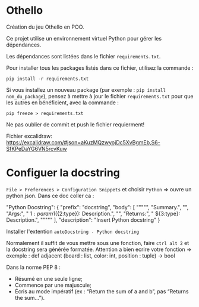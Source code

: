 # Othello

Création du jeu Othello en POO.

Ce projet utilise un environnement virtuel Python pour gérer les dépendances.

Les dépendances sont listées dans le fichier `requirements.txt`.

Pour installer tous les packages listés dans ce fichier, utilisez la commande :  

`pip install -r requirements.txt`


Si vous installez un nouveau package (par exemple : `pip install nom_du_package`), pensez à mettre à jour le fichier `requirements.txt` pour que les autres en bénéficient, avec la commande :  

`pip freeze > requirements.txt`

Ne pas oublier de commit et push le fichier requierment!

Fichier excalidraw: https://excalidraw.com/#json=aKuzMQzwyojDc5XvBgmEb,S6-SfKPeDaYG6VN5rcvKuw

# Configuer la docstring

`File > Preferences > Configuration Snippets` et choisir `Python` => ouvre un python.json. Dans ce doc coller ca : 

"Python Docstring": {
    "prefix": "docstring",
    "body": [
        "\"\"\"",
        "Summary.",
        "",
        "Args:",
        "    ${1:param1} (${2:type}): Description.",
        "",
        "Returns:",
        "    ${3:type}: Description.",
        "\"\"\""
    ],
    "description": "Insert Python docstring"
}

Installer l'extention `autoDocstring - Python docstring`

Normalement il suffit de vous mettre sous une fonction, faire `ctrl alt 2` et la docstring sera générée formatée.
Attention a bien ecrire votre fonction => exemple : def adjacent (board : list, color: int, position : tuple) -> bool

Dans la norme PEP 8 : 
 - Résumé en une seule ligne;
 - Commence par une majuscule;
 - Écris au mode impératif (ex : “Return the sum of a and b”, pas “Returns the sum…”).